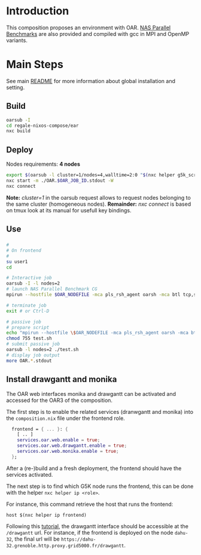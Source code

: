 # Introduction

This composition proposes an environment with OAR. [NAS Parallel Benchmarks](https://www.nas.nasa.gov/software/npb.html) are also provided and compiled with gcc in MPI and OpenMP variants.

# Main Steps
See main [README](../README.md) for more information about global installation and setting.

## Build
```bash
oarsub -I
cd regale-nixos-compose/ear
nxc build
```

## Deploy
Nodes requirements: **4 nodes**
```bash
export $(oarsub -l cluster=1/nodes=4,walltime=2:0 "$(nxc helper g5k_script) 2h" | grep OAR_JOB_ID)
nxc start -m ./OAR.$OAR_JOB_ID.stdout -W
nxc connect
```
**Note:** *cluster=1* in the oarsub request allows to request nodes belonging to the same cluster (homogeneous nodes).
**Remainder:** *nxc connect* is based on tmux look at its manual for usefull key bindings.

## Use
### 
```bash
#
# On frontend
#
su user1
cd

# Interactive job
oarsub -I -l nodes=2
# launch NAS Parallel Benchmark CG
mpirun --hostfile $OAR_NODEFILE -mca pls_rsh_agent oarsh -mca btl tcp,self cg.C.mpi

# terminate job
exit # or Ctrl-D

# passive job
# prepare script
echo "mpirun --hostfile \$OAR_NODEFILE -mca pls_rsh_agent oarsh -mca btl tcp,self cg.C.mpi" > test.sh
chmod 755 test.sh
# submit passive job
oarsub -l nodes=2 ./test.sh
# display job output
more OAR.*.stdout
```

## Install drawgantt and monika

The OAR web interfaces monika and drawgantt can be activated and accessed for the OAR3 of the composition.

The first step is to enable the related services (dranwgantt and monika) into the `composition.nix` file under the frontend role.

```nix
  frontend = { ... }: {
    [ .. ]
    services.oar.web.enable = true;
    services.oar.web.drawgantt.enable = true;
    services.oar.web.monika.enable = true;
  };
```

After a (re-)build and a fresh deployment, the frontend should have the services activated.

The next step is to find which G5K node runs the frontend, this can be done with the helper `nxc helper ip <role>`.

For instance, this command retrieve the host that runs the frontend:
```
host $(nxc helper ip frontend)
```

Following this [tutorial](https://www.grid5000.fr/w/HTTP/HTTPs_access), the drawgantt interface should be accessible at the `/drawgantt` url.
For instance, if the frontend is deployed on the node `dahu-32`, the final url will be `https://dahu-32.grenoble.http.proxy.grid5000.fr/drawgantt`.
